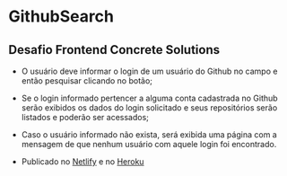 # GithubSearch

## Desafio Frontend Concrete Solutions

- O usuário deve informar o login de um usuário do Github no campo e então pesquisar clicando no botão;
- Se o login informado pertencer a alguma conta cadastrada no Github serão exibidos os dados do login solicitado e seus repositórios serão listados e poderão ser acessados;
- Caso o usuário informado não exista, será exibida uma página com a mensagem de que nenhum usuário com aquele login foi encontrado.

- Publicado no [Netlify](https://vigilant-goldwasser-481b7b.netlify.com/) e no [Heroku](https://desafio-concrete-suds.herokuapp.com/)
